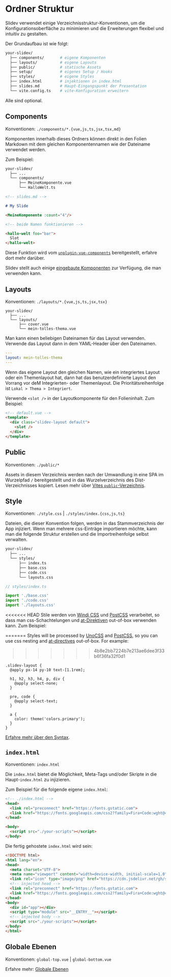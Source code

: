 # Ordner Struktur

Slidev verwendet einige Verzeichnisstruktur-Konventionen, um die Konfigurationsoberfläche zu minimieren und die Erweiterungen flexibel und intuitiv zu gestalten.


Der Grundaufbau ist wie folgt:

```bash
your-slidev/
  ├── components/       # eigene Komponenten
  ├── layouts/          # eigene Layouts
  ├── public/           # statische Assets
  ├── setup/            # eigenes Setup / Hooks
  ├── styles/           # eigene Styles
  ├── index.html        # injektionen in index.html
  ├── slides.md         # Haupt-Eingangspunkt der Presentation
  └── vite.config.ts    # vite-Konfiguration erweitern
```

Alle sind optional.

## Components

Konventionen: `./components/*.{vue,js,ts,jsx,tsx,md}`

Komponenten innerhalb dieses Ordners können direkt in den Folien Markdown mit dem gleichen Komponentennamen wie der Dateiname verwendet werden.

Zum Beispiel:

```bash
your-slidev/
  ├── ...
  └── components/
      ├── MeineKomponente.vue
      └── HalloWelt.ts
```

```md
<!-- slides.md -->

# My Slide

<MeineKomponente :count="4"/>

<!-- beide Namen funktionieren -->

<hallo-welt foo="bar">
  Slot
</hallo-welt>
```

Diese Funktion wird vom [`unplugin-vue-components`](https://github.com/antfu/unplugin-vue-components) bereitgestellt, erfahre dort mehr darüber.

Slidev stellt auch einige [eingebaute Komponenten](/builtin/components) zur Verfügung, die man verwenden kann.

## Layouts

Konventionen: `./layouts/*.{vue,js,ts,jsx,tsx}`

```
your-slidev/
  ├── ...
  └── layouts/
      ├── cover.vue
      └── mein-tolles-thema.vue
```

Man kann einen beliebigen Dateinamen für das Layout verwenden. Verwende das Layout dann in dem YAML-Header über den Dateinamen.


```yaml
---
layout: mein-tolles-thema
---
```

Wenn das eigene Layout den gleichen Namen, wie ein integriertes Layout oder ein Themenlayout hat, dann hat das benutzerdefinierte Layout den Vorrang vor deM Integrierten- oder Themenlayout. Die Prioritätsreihenfolge ist `Lokal > Thema > Integriert`.

Verwende `<slot />` in der Layoutkomponente für den Folieninhalt. Zum Beispiel:

```html
<!-- default.vue -->
<template>
  <div class="slidev-layout default">
    <slot />
  </div>
</template>
```

## Public

Konventionen: `./public/*`

Assets in diesem Verzeichnis werden nach der Umwandlung in eine SPA im Wurzelpfad `/` bereitgestellt und in das Wurzelverzeichnis des Dist-Verzeichnisses kopiert. Lesen mehr über [Vites `public`-Verzeichnis](https://vitejs.dev/guide/assets.html#the-public-directory).

## Style

Konventionen: `./style.css` | `./styles/index.{css,js,ts}`

Dateien, die dieser Konvention folgen, werden in das Stammverzeichnis der App injiziert. Wenn man mehrere css-Einträge importieren möchte, kann man die folgende Struktur erstellen und die Importreihenfolge selbst verwalten.

```bash
your-slidev/
  ├── ...
  └── styles/
      ├── index.ts
      ├── base.css
      ├── code.css
      └── layouts.css
```

```ts
// styles/index.ts

import './base.css'
import './code.css'
import './layouts.css'
```

<<<<<<< HEAD
Stile werden von [Windi CSS](http://windicss.org/) und [PostCSS](https://postcss.org/) verarbeitet, so dass man css-Schachtelungen und [at-Direktiven](https://windicss.org/features/directives.html) out-of-box verwenden kann. Zum Beispiel:

=======
Styles will be processed by [UnoCSS](https://unocss.dev/) and [PostCSS](https://postcss.org/), so you can use css nesting and [at-directives](https://windicss.org/features/directives.html) out-of-box. For example:
>>>>>>> 4b8e2bb7224b7e213ae6dee3f33b6f36fa32f0d1

```less
.slidev-layout {
  @apply px-14 py-10 text-[1.1rem];

  h1, h2, h3, h4, p, div {
    @apply select-none;
  }

  pre, code {
    @apply select-text;
  }

  a {
    color: theme('colors.primary');
  }
}
```

[Erfahre mehr über den Syntax](https://windicss.org/features/directives.html).

## `index.html`

Konventionen: `index.html`

Die `index.html` bietet die Möglichkeit, Meta-Tags und/oder Skripte in die Haupt-`index.html` zu injizieren.

Zum Beispiel für die folgende eigene `index.html`:

```html
<!-- ./index.html -->
<head>
  <link rel="preconnect" href="https://fonts.gstatic.com">
  <link href="https://fonts.googleapis.com/css2?family=Fira+Code:wght@400;600&family=Nunito+Sans:wght@200;400;600&display=swap" rel="stylesheet">
</head>

<body>
  <script src="./your-scripts"></script>
</body>
```

Die fertig gehostete `index.html` wird sein:

```html
<!DOCTYPE html>
<html lang="en">
<head>
  <meta charset="UTF-8">
  <meta name="viewport" content="width=device-width, initial-scale=1.0">
  <link rel="icon" type="image/png" href="https://cdn.jsdelivr.net/gh/slidevjs/slidev/assets/favicon.png">
  <!-- injected head -->
  <link rel="preconnect" href="https://fonts.gstatic.com">
  <link href="https://fonts.googleapis.com/css2?family=Fira+Code:wght@400;600&family=Nunito+Sans:wght@200;400;600&display=swap" rel="stylesheet">
</head>
<body>
  <div id="app"></div>
  <script type="module" src="__ENTRY__"></script>
  <!-- injected body -->
  <script src="./your-scripts"></script>
</body>
</html>
```

## Globale Ebenen

Konventionen: `global-top.vue` | `global-bottom.vue`

Erfahre mehr: [Globale Ebenen](/custom/global-layers)

